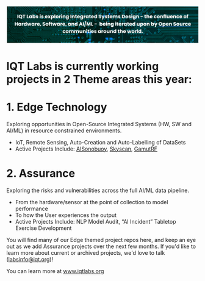 ![Banner](Github%20Readme%20Banner.PNG)

# IQT Labs is currently working projects in 2 Theme areas this year: 
# 1.	Edge Technology
Exploring opportunities in Open-Source Integrated Systems (HW, SW and AI/ML) in resource constrained environments.
-	IoT, Remote Sensing, Auto-Creation and Auto-Labelling of DataSets
-	Active Projects Include: [AISonobuoy](https://github.com/IQTLabs/AISonobuoy), [Skyscan](https://github.com/IQTLabs/SkyScan), [GamutRF](https://github.com/IQTLabs/gamutRF)
# 2.	Assurance
Exploring the risks and vulnerabilities across the full AI/ML data pipeline. 
-	From the hardware/sensor at the point of collection to model performance 
-	To how the User experiences the output 
-	Active Projects Include: NLP Model Audit, “AI Incident” Tabletop Exercise Development

You will find many of our Edge themed project repos here, and keep an eye out as we add Assurance projects over the next few months.  If you'd like to learn more about current or archived projects, we'd love to talk (labsinfo@iqt.org)!

You can learn more at www.iqtlabs.org
